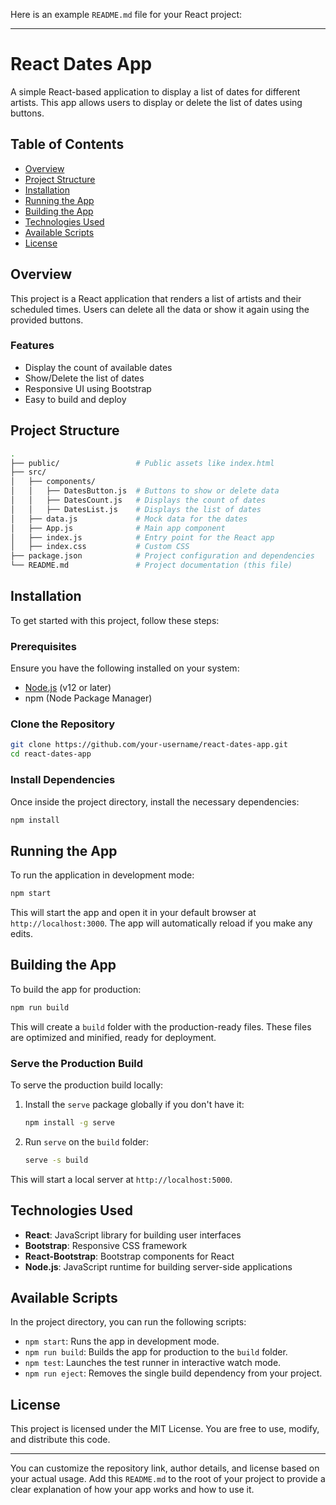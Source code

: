 Here is an example `README.md` file for your React project:

---

# React Dates App

A simple React-based application to display a list of dates for different artists. This app allows users to display or delete the list of dates using buttons.

## Table of Contents

- [Overview](#overview)
- [Project Structure](#project-structure)
- [Installation](#installation)
- [Running the App](#running-the-app)
- [Building the App](#building-the-app)
- [Technologies Used](#technologies-used)
- [Available Scripts](#available-scripts)
- [License](#license)

## Overview

This project is a React application that renders a list of artists and their scheduled times. Users can delete all the data or show it again using the provided buttons.

### Features

- Display the count of available dates
- Show/Delete the list of dates
- Responsive UI using Bootstrap
- Easy to build and deploy

## Project Structure

```bash
.
├── public/                 # Public assets like index.html
├── src/
│   ├── components/
│   │   ├── DatesButton.js  # Buttons to show or delete data
│   │   ├── DatesCount.js   # Displays the count of dates
│   │   ├── DatesList.js    # Displays the list of dates
│   ├── data.js             # Mock data for the dates
│   ├── App.js              # Main app component
│   ├── index.js            # Entry point for the React app
│   ├── index.css           # Custom CSS
├── package.json            # Project configuration and dependencies
└── README.md               # Project documentation (this file)
```

## Installation

To get started with this project, follow these steps:

### Prerequisites

Ensure you have the following installed on your system:

- [Node.js](https://nodejs.org/en/) (v12 or later)
- npm (Node Package Manager)

### Clone the Repository

```bash
git clone https://github.com/your-username/react-dates-app.git
cd react-dates-app
```

### Install Dependencies

Once inside the project directory, install the necessary dependencies:

```bash
npm install
```

## Running the App

To run the application in development mode:

```bash
npm start
```

This will start the app and open it in your default browser at `http://localhost:3000`. The app will automatically reload if you make any edits.

## Building the App

To build the app for production:

```bash
npm run build
```

This will create a `build` folder with the production-ready files. These files are optimized and minified, ready for deployment.

### Serve the Production Build

To serve the production build locally:

1. Install the `serve` package globally if you don't have it:

   ```bash
   npm install -g serve
   ```

2. Run `serve` on the `build` folder:

   ```bash
   serve -s build
   ```

This will start a local server at `http://localhost:5000`.

## Technologies Used

- **React**: JavaScript library for building user interfaces
- **Bootstrap**: Responsive CSS framework
- **React-Bootstrap**: Bootstrap components for React
- **Node.js**: JavaScript runtime for building server-side applications

## Available Scripts

In the project directory, you can run the following scripts:

- `npm start`: Runs the app in development mode.
- `npm run build`: Builds the app for production to the `build` folder.
- `npm test`: Launches the test runner in interactive watch mode.
- `npm run eject`: Removes the single build dependency from your project.

## License

This project is licensed under the MIT License. You are free to use, modify, and distribute this code.

---

You can customize the repository link, author details, and license based on your actual usage. Add this `README.md` to the root of your project to provide a clear explanation of how your app works and how to use it.
